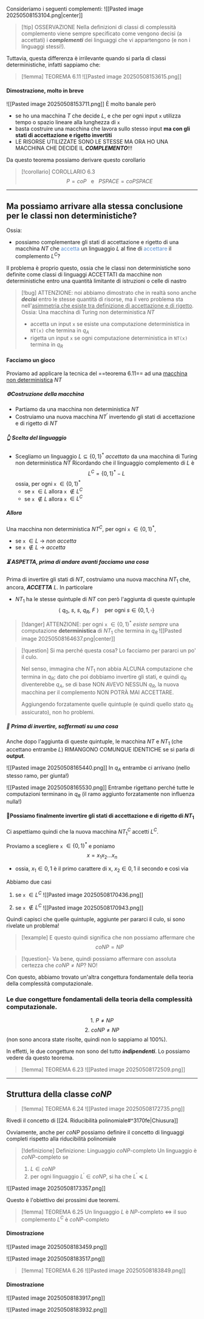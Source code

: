 Consideriamo i seguenti complementi:
![[Pasted image 20250508153104.png|center]]

>[!tip] OSSERVAZIONE
>Nella definizioni di classi di complessità complemento viene sempre specificato come vengono decisi (a accettati) i ***complementi*** dei linguaggi che vi appartengono (e non i linguaggi stessi!).

Tuttavia, questa differenza è irrilevante quando si parla di classi deterministiche, infatti sappiamo che:
>[!lemma] TEOREMA 6.11 
>![[Pasted image 20250508153615.png]]

#### Dimostrazione, molto in breve
![[Pasted image 20250508153711.png]]
È molto banale però
- se ho una macchina $T$ che decide $L$, e che per ogni input `x` utilizza tempo o spazio lineare alla lunghezza di `x`
- basta costruire una macchina che lavora sullo stesso input **ma con gli stati di accettazione e rigetto invertiti**
- LE RISORSE UTILIZZATE SONO LE STESSE MA ORA HO UNA MACCHINA CHE DECIDE IL ***COMPLEMENTO***!!!

Da questo teorema possiamo derivare questo corollario
>[!corollario] COROLLARIO 6.3
>$$P = coP \ \ \ \text{e} \ \ \ PSPACE = coPSPACE$$


---

## Ma possiamo arrivare alla stessa conclusione per le classi non deterministiche?
Ossia:
- possiamo complementare gli stati di accettazione e rigetto di una macchina $NT$ che <font color="#548dd4">accetta</font> un linguaggio $L$ al fine di <font color="#548dd4">accettare</font> il complemento $L^{C}$?

Il problema è proprio questo, ossia che le classi non deterministiche sono definite come classi di linguaggi ACCETTATI da macchine non deterministiche entro una quantità limitante di istruzioni o celle di nastro

>[!bug] ATTENZIONE: noi abbiamo dimostrato che in realtà sono anche ***decisi*** entro le stesse quantità di risorse, ma il vero problema sta nell'<u>asimmetria che esiste tra definizione di accettazione e di rigetto</u>.
>Ossia: Una macchina di Turing non deterministica $NT$ 
>- accetta un input `x` se esiste una computazione deterministica in `NT(x)` che termina in $q_{A}$  
>- rigetta un input `x` se ogni computazione deterministica in `NT(x)` termina in $q_{R}$

#### Facciamo un gioco
Proviamo ad applicare la tecnica del ==teorema 6.11== ad una <u>macchina non deterministica</u> $NT$

##### ⚙️Costruzione della macchina
- Partiamo da una macchina non deterministica $NT$
- Costruiamo una nuova macchina $NT^{'}$ invertendo gli stati di accettazione e di rigetto di $NT$

##### 👆 Scelta del linguaggio
- Scegliamo un linguaggio $L \subseteq \{0,1\}^{*}$ *accettato* da una macchina di Turing non deterministica $NT$
	Ricordando che il linguaggio complemento di $L$ è $$L^{C} = \{0,1\}^{*} - L$$ossia, per ogni `x` $\in \{0,1\}^{*}$
	- se `x` $\in L$ allora `x` $\notin L^{C}$
	- se `x` $\notin L$ allora `x` $\in L^{C}$

##### Allora
Una macchina non deterministica $NT^{C}$, per ogni `x` $\in \{0,1\}^{*}$,
- se `x` $\in L$  ->  *non accetta*
- se `x` $\notin L$  ->  *accetta*

##### ⏳ ASPETTA, prima di andare avanti facciamo una cosa
Prima di invertire gli stati di $NT$, costruiamo una nuova macchina $NT_1$ che, ancora, ***ACCETTA*** $L$.
In particolare
- $NT_{1}$ ha le stesse quintuple di $NT$ con però l'aggiunta di queste quintuple $$\langle \ q_{0}, \ s, \ s, \ q_{R}, \ F \ \rangle \ \ \ \ \text{per ogni} \ s \in \{0,1, \square\}$$
>[!danger] ATTENZIONE: per ogni `x` $\in \{0,1\}^{*}$ *esiste sempre* una computazione **deterministica** di $NT_{1}$ che termina in $q_{R}$
>![[Pasted image 20250508164637.png|center]]

>[!question] Si ma perché questa cosa?
>Lo facciamo per pararci un po' il culo.
>
>Nel senso, immagina che $NT_{1}$ non abbia ALCUNA computazione che termina in $q_{R}$; 
>dato che poi dobbiamo invertire gli stati, e quindi $q_{R}$ diventerebbe $q_{A}$, se di base NON AVEVO NESSUN $q_{R}$, la nuova macchina per il complemento NON POTRÀ MAI ACCETTARE.
>
>Aggiungendo forzatamente quelle quintuple (e quindi quello stato $q_{R}$ assicurato), non ho problemi.

##### 🛑 Prima di invertire, soffermati su una cosa
Anche dopo l'aggiunta di queste quintuple, le macchina $NT$ e $NT_{1}$ (che accettano entrambe $L$) RIMANGONO COMUNQUE IDENTICHE se si parla di **output**.

![[Pasted image 20250508165440.png]]
In $q_{A}$ entrambe ci arrivano (nello stesso ramo, per giunta!)

![[Pasted image 20250508165530.png]]
Entrambe rigettano perché tutte le computazioni terminano in $q_{R}$ (il ramo aggiunto forzatamente non influenza nulla!)


#### 🔁Possiamo finalmente invertire gli stati di accettazione e di rigetto di $NT_{1}$
Ci aspettiamo quindi che la nuova macchina $NT_{1}^{C}$ accetti $L^{C}$.

Proviamo a scegliere `x` $\in \{0,1\}^{*}$ e poniamo $$x = x_{1}x_{2}...x_{n}$$
- ossia, $x_{1} ∈ {0,1}$ è il primo carattere di x, $x_{2} ∈ {0,1}$ il secondo e così via

Abbiamo due casi
1. se `x` $\in L^{C}$
	![[Pasted image 20250508170436.png]]

2.  se `x` $\notin L^{C}$
	![[Pasted image 20250508170943.png]]

Quindi capisci che quelle quintuple, aggiunte per pararci il culo, si sono rivelate un problema!

>[!example] E questo quindi significa che non possiamo affermare che 
>$$coNP = NP$$


>[!question]- Va bene, quindi possiamo affermare con assoluta certezza che $coNP \ne NP$?
NO!

Con questo, abbiamo trovato un'altra congettura fondamentale della teoria della complessità computazionale.

### Le due congetture fondamentali della teoria della complessità computazionale.
$$1. \ P \ne NP$$$$2. \ coNP \ne NP$$
(non sono ancora state risolte, quindi non lo sappiamo al 100%).

In effetti, le due congetture non sono del tutto ***indipendenti***.
Lo possiamo vedere da questo teorema.

>[!lemma] TEOREMA 6.23
>![[Pasted image 20250508172509.png]]


---

## Struttura della classe $coNP$

>[!lemma] TEOREMA 6.24
>![[Pasted image 20250508172735.png]]

Rivedi il concetto di [[24. Riducibilità polinomiale#^3170fe|Chiusura]] 

Ovviamente, anche per $coNP$ possiamo definire il concetto di linguaggi completi rispetto alla riducibilità polinomiale

>[!definizione] Definizione: Linguaggio $coNP$-completo
>Un linguaggio è $coNP$-completo se
>1) $L \in coNP$
>2) per ogni linguaggio $L^{'} \in coNP$, si ha che $L^{'} ≼ L$


![[Pasted image 20250508173357.png]]

Questo è l'obiettivo dei prossimi due teoremi.

>[!lemma] TEOREMA 6.25
>Un linguaggio $L$ è $NP$-completo $\iff$ il suo complemento $L^{C}$ è $coNP$-completo

#### Dimostrazione
![[Pasted image 20250508183459.png]]

![[Pasted image 20250508183517.png]]


>[!lemma] TEOREMA 6.26
![[Pasted image 20250508183849.png]]

#### Dimostrazione
![[Pasted image 20250508183917.png]]

![[Pasted image 20250508183932.png]]